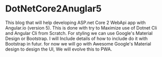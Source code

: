 # DotNetCore2Anuglar5
This blog that will help developing ASP.net Core 2 WebApi app with Angular.io (version 5). This is done with try to Maximize use of Dotnet Cli and Angular Cli from Scratch. For styling we can use Google's Material Design or Bootstrap. I will Include details of how to include do it with Bootstrap in futur. for now we will go with Awesome Google's Material design to design the UI, We will evolve this to PWA.
